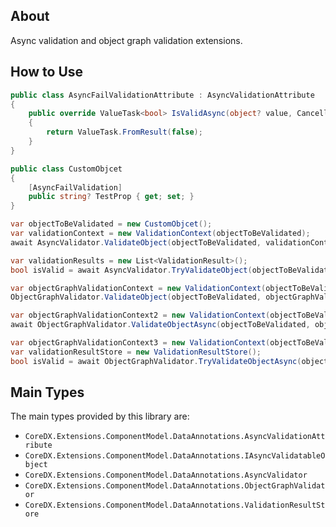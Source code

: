 ## About
Async validation and object graph validation extensions.

## How to Use
``` csharp
public class AsyncFailValidationAttribute : AsyncValidationAttribute
{
    public override ValueTask<bool> IsValidAsync(object? value, CancellationToken cancellationToken = default)
    {
        return ValueTask.FromResult(false);
    }
}

public class CustomObjcet
{
    [AsyncFailValidation]
    public string? TestProp { get; set; }
}

var objectToBeValidated = new CustomObjcet();
var validationContext = new ValidationContext(objectToBeValidated);
await AsyncValidator.ValidateObject(objectToBeValidated, validationContext, true);

var validationResults = new List<ValidationResult>();
bool isValid = await AsyncValidator.TryValidateObject(objectToBeValidated, validationContext, validationResults, true);

var objectGraphValidationContext = new ValidationContext(objectToBeValidated);
ObjectGraphValidator.ValidateObject(objectToBeValidated, objectGraphValidationContext, AsyncValidationBehavior.TrySynchronously, true);

var objectGraphValidationContext2 = new ValidationContext(objectToBeValidated);
await ObjectGraphValidator.ValidateObjectAsync(objectToBeValidated, objectGraphValidationContext2, true);

var objectGraphValidationContext3 = new ValidationContext(objectToBeValidated);
var validationResultStore = new ValidationResultStore();
bool isValid = await ObjectGraphValidator.TryValidateObjectAsync(objectToBeValidated, objectGraphValidationContext3, validationResultStore, true);
```

## Main Types
The main types provided by this library are:
* `CoreDX.Extensions.ComponentModel.DataAnnotations.AsyncValidationAttribute`
* `CoreDX.Extensions.ComponentModel.DataAnnotations.IAsyncValidatableObject`
* `CoreDX.Extensions.ComponentModel.DataAnnotations.AsyncValidator`
* `CoreDX.Extensions.ComponentModel.DataAnnotations.ObjectGraphValidator`
* `CoreDX.Extensions.ComponentModel.DataAnnotations.ValidationResultStore`